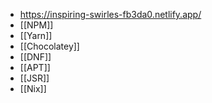 - https://inspiring-swirles-fb3da0.netlify.app/
- [[NPM]]
- [[Yarn]]
- [[Chocolatey]]
- [[DNF]]
- [[APT]]
- [[JSR]]
- [[Nix]]